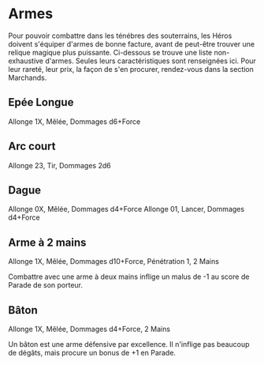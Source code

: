 # Armes

Pour pouvoir combattre dans les ténébres des souterrains, les Héros doivent s'équiper d'armes de bonne facture, avant de peut-être trouver une relique magique plus puissante. Ci-dessous se trouve une liste non-exhaustive d'armes. Seules leurs caractéristiques sont renseignées ici. Pour leur rareté, leur prix, la façon de s'en procurer, rendez-vous dans la section Marchands.

## Epée Longue

Allonge 1X, Mêlée, Dommages d6+Force

## Arc court

Allonge 23, Tir, Dommages 2d6

## Dague

Allonge 0X, Mêlée, Dommages d4+Force
Allonge 01, Lancer, Dommages d4+Force

## Arme à 2 mains

Allonge 1X, Mêlée, Dommages d10+Force, Pénétration 1, 2 Mains

Combattre avec une arme à deux mains inflige un malus de -1 au score de Parade de son porteur.

## Bâton

Allonge 1X, Mêlée, Dommages d4+Force, 2 Mains

Un bâton est une arme défensive par excellence. Il n'inflige pas beaucoup de dégâts, mais procure un bonus de +1 en Parade.
